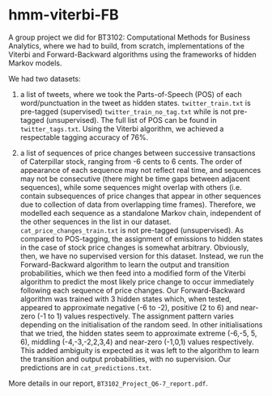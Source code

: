 # hmm-viterbi-FB
A group project we did for BT3102: Computational Methods for Business Analytics, where we had to build, from scratch, 
implementations of the Viterbi and Forward-Backward algorithms using the frameworks of hidden Markov models.

We had two datasets: 
1. a list of tweets, where we took the Parts-of-Speech (POS) of each word/punctuation in the tweet as hidden states.
`twitter_train.txt` is pre-tagged (supervised) `twitter_train_no_tag.txt` while is not pre-tagged (unsupervised).
The full list of POS can be found in `twitter_tags.txt`. 
Using the Viterbi algorithm, we achieved a respectable tagging accuracy of 76%.


2. a list of sequences of price changes between successive transactions of Caterpillar stock, ranging from -6 cents to 6 cents.
The order of appearance of each sequence may not reflect real time, and sequences may not be consecutive (there might be time gaps between adjacent sequences), 
while some sequences might overlap with others (i.e. contain subsequences of price changes that appear in other sequences 
due to collection of data from overlapping time frames).
Therefore, we modelled each sequence as a standalone Markov chain, independent of the other sequences in the list in our dataset.
`cat_price_changes_train.txt` is not pre-tagged (unsupervised). As compared to POS-tagging, the assignment of emissions to hidden states 
in the case of stock price changes is somewhat arbitrary. Obviously, then, we have no supervised version for this dataset.
Instead, we run the Forward-Backward algorithm to learn the output and transition probabilities, 
which we then feed into a modified form of the Viterbi algorithm to predict the most likely price change to occur
immediately following each sequence of price changes. Our Forward-Backward algorithm was trained with 3 hidden states which, when tested, appeared to 
approximate negative (-6 to -2), positive (2 to 6) and near-zero (-1 to 1) values respectively. 
The assignment pattern varies depending on the initialisation of the random seed.
In other initialisations that we tried, the hidden states seem to approximate extreme (-6,-5, 5, 6), middling (-4,-3,-2,2,3,4) and near-zero (-1,0,1) values respectively.
This added ambiguity is expected as it was left to the algorithm to learn the transition and output probabilities, with no supervision.
Our predictions are in `cat_predictions.txt`.

More details in our report, `BT3102_Project_Q6-7_report.pdf`.

